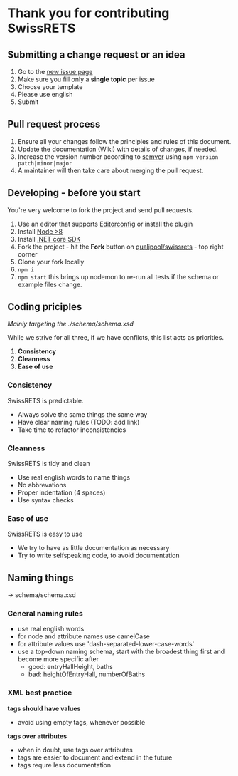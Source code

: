 
Thank you for contributing SwissRETS
====================================

## Submitting a change request or an idea
1. Go to the [new issue page](https://github.com/qualipool/swissrets/issues/new/choose)
1. Make sure you fill only a **single topic** per issue
1. Choose your template
1. Please use english
1. Submit

## Pull request process
1. Ensure all your changes follow the principles and rules of this document.
2. Update the documentation (Wiki) with details of changes, if needed.
3. Increase the version number according to [semver](http://semver.org/) using `npm version patch|minor|major`
4. A maintainer will then take care about merging the pull request.

## Developing - before you start

You're very welcome to fork the project and send pull requests.

1. Use an editor that supports [Editorconfig](https://editorconfig.org/) or install the plugin
1. Install [Node >8](https://nodejs.org/en/download/)
1. Install [.NET core SDK](https://dotnet.microsoft.com/download)
1. Fork the project - hit the **Fork** button on [qualipool/swissrets](https://github.com/qualipool/swissrets) - top right corner
1. Clone your fork locally
1. `npm i`
1. `npm start` this brings up nodemon to re-run all tests if the schema or example files change.

## Coding priciples
_Mainly targeting the ./schema/schema.xsd_

While we strive for all three, if we have conflicts, this list acts as priorities.

1. **Consistency**
2. **Cleanness**
3. **Ease of use**

### Consistency
SwissRETS is predictable.
- Always solve the same things the same way
- Have clear naming rules (TODO: add link)
- Take time to refactor inconsistencies

### Cleanness
SwissRETS is tidy and clean
- Use real english words to name things
- No abbrevations
- Proper indentation (4 spaces)
- Use syntax checks

### Ease of use
SwissRETS is easy to use
- We try to have as little documentation as necessary
- Try to write selfspeaking code, to avoid documentation

## Naming things
-> schema/schema.xsd

### General naming rules
- use real english words
- for node and attribute names use camelCase
- for attribute values use 'dash-separated-lower-case-words'
- use a top-down naming schema, start with the broadest thing first and become more specific after
  - good: entryHallHeight, baths
  - bad: heightOfEntryHall, numberOfBaths

### XML best practice
**tags should have values**
- avoid using empty tags, whenever possible

**tags over attributes**
- when in doubt, use tags over attributes
- tags are easier to document and extend in the future
- tags requre less documentation


